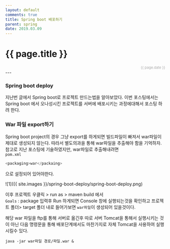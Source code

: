 ```yaml
---
layout: default
comments: true
title: Spring boot 배포하기 
parent: spring
date: 2019.03.09
---
```


<h1>{{ page.title }}</h1>  
<div style="text-align:right; font-size:11px; color:#aaa">{{ page.date }} </div>
---

### Spring boot deploy

지난번 글에서 Spring boot로 프로젝트 만드는법을 알아보았다. 이번 포스팅에서는 Spring boot 에서 오나성시킨 프로젝트를 서버에 배포시키는 과정에대해서 포스팅 하려 한다.

### War 파일 export하기

Spring boot project의 경우 그냥 export를 하게되면 빌드파일이 빠져서 war파일이 제대로 생성되지 않는다. 따라서 별도의과을 통해 war파일을 추출해야 함을 기억하자. 참고로 지난 포스팅에 기술하였지만, war파일로 추출해내려면  
 `pom.xml`
```c
<packaging>war</packaing>
```
으로 설정되어 있어야한다.

![1]({{ site.images }}/spring-boot-deploy/spring-boot-deploy.png)

이후 프로젝트 우클릭 > run as > maven build 에서  
`Goals` : package 입력후 Run 하게되면 Console 창에 실행되는것을 확인하고 프로젝트 폴더> target 폴더 내로 들어가보면 `war파일`이 생성되어 있을것이다.  

해당 war 파일을 ftp를 통해 서버로 옮긴후 따로 서버 Tomcat을 통해서 실행시키는 것이 아닌 다음 명령문을 통해 배포단계에서도 마찬가지로 자체 Tomcat을 사용하여 실행 시킬수 있다.  

`java -jar war파일 경로/파일.war &`



